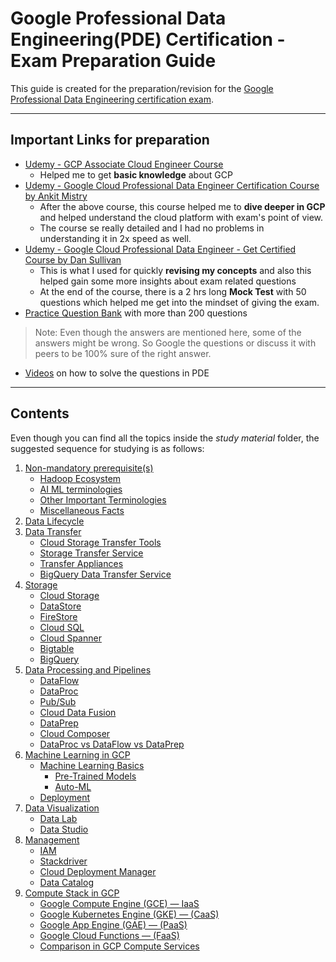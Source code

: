 
# Google Professional Data Engineering(PDE) Certification - Exam Preparation Guide

This guide is created for the preparation/revision for the [Google Professional Data Engineering certification exam](https://cloud.google.com/certification/data-engineer). 

---

## Important Links for preparation
- [Udemy - GCP Associate Cloud Engineer Course](https://www.udemy.com/course-dashboard-redirect/?course_id=3827154)
 	- Helped me to get **basic knowledge** about GCP
- [Udemy - Google Cloud Professional Data Engineer Certification Course by Ankit Mistry](https://www.udemy.com/course-dashboard-redirect/?course_id=4095980)
	- After the above course, this course helped me to **dive deeper in GCP** and helped understand the cloud platform with exam's point of view. 
	- The course se really detailed and I had no problems in understanding it in 2x speed as well.
- [Udemy - Google Cloud Professional Data Engineer - Get Certified Course by Dan Sullivan](https://www.udemy.com/course-dashboard-redirect/?course_id=3125272) 
	- This is what I used for quickly **revising my concepts** and also this helped gain some more insights about exam related questions
	- At the end of the course, there is a 2 hrs long **Mock Test** with 50 questions which helped me get into the mindset of giving the exam.
- [Practice Question Bank](https://www.passnexam.com/google/google-data-engineer) with more than 200 questions
 > Note: Even though the answers are mentioned here, some of the answers might be wrong. So Google the questions or discuss it with peers to be 100% sure of the right answer. 
- [Videos](https://www.youtube.com/watch?v=7UOX2R-xf8I&list=PLQMsfKRZZviSLraRoqXulcMKFvIXQkHdA) on how to solve the questions in PDE

---

## Contents
Even though you can find all the topics inside the _study material_ folder, the suggested sequence for studying is as follows:
 1. [Non-mandatory prerequisite(s)](https://github.com/singhgautam7/GCP-PDE-preparation---GRS/tree/main/study_material/others)
	 - [Hadoop Ecosystem](https://github.com/singhgautam7/GCP-PDE-preparation---GRS/blob/main/study_material/others/hadoop.md)
	 - [AI ML terminologies](https://github.com/singhgautam7/GCP-PDE-preparation---GRS/blob/main/study_material/others/ai_ml_terminologies.md)
	 - [Other Important Terminologies](https://github.com/singhgautam7/GCP-PDE-preparation---GRS/tree/main/study_material/others/definitions)
	 - [Miscellaneous Facts](https://github.com/singhgautam7/GCP-PDE-preparation---GRS/blob/main/study_material/others/misc.md)
 2. [Data Lifecycle](https://github.com/singhgautam7/GCP-PDE-preparation---GRS/blob/main/study_material/data_lifecycle.md)
 3. [Data Transfer](https://github.com/singhgautam7/GCP-PDE-preparation---GRS/blob/main/study_material/data_transfer.md)
	 - [Cloud Storage Transfer Tools](https://github.com/singhgautam7/GCP-PDE-preparation---GRS/blob/main/study_material/data_transfer.md#1-cloud-storage-transfer-tools)
	 - [Storage Transfer Service](https://github.com/singhgautam7/GCP-PDE-preparation---GRS/blob/main/study_material/data_transfer.md#1-cloud-storage-transfer-tools)
	 - [Transfer Appliances](https://github.com/singhgautam7/GCP-PDE-preparation---GRS/blob/main/study_material/data_transfer.md#3-transfer-appliances)
	 - [BigQuery Data Transfer Service](https://github.com/singhgautam7/GCP-PDE-preparation---GRS/blob/main/study_material/data_transfer.md#4-bigquery-data-transfer-service)
 4. [Storage](https://github.com/singhgautam7/GCP-PDE-preparation---GRS/blob/main/study_material/storage.md) 
	 - [Cloud Storage](https://github.com/singhgautam7/GCP-PDE-preparation---GRS/blob/main/study_material/storage.md#cloud-storage)
	 - [DataStore](https://github.com/singhgautam7/GCP-PDE-preparation---GRS/blob/main/study_material/storage.md#datastore)
	 - [FireStore](https://github.com/singhgautam7/GCP-PDE-preparation---GRS/blob/main/study_material/storage.md#firestore)
	 - [Cloud SQL](https://github.com/singhgautam7/GCP-PDE-preparation---GRS/blob/main/study_material/storage.md#cloud-sql)
	 - [Cloud Spanner](https://github.com/singhgautam7/GCP-PDE-preparation---GRS/blob/main/study_material/storage.md#cloud-spanner)
	 - [Bigtable](https://github.com/singhgautam7/GCP-PDE-preparation---GRS/blob/main/study_material/storage.md#bigtable)
	 - [BigQuery](https://github.com/singhgautam7/GCP-PDE-preparation---GRS/blob/main/study_material/storage.md#bigquery)
 5. [Data Processing and Pipelines](https://github.com/singhgautam7/GCP-PDE-preparation---GRS/blob/main/study_material/data_processing_and_pipelines.md)
	 - [DataFlow](https://github.com/singhgautam7/GCP-PDE-preparation---GRS/blob/main/study_material/data_processing_and_pipelines.md#dataflow)
	 - [DataProc](https://github.com/singhgautam7/GCP-PDE-preparation---GRS/blob/main/study_material/data_processing_and_pipelines.md#dataproc)
	 - [Pub/Sub](https://github.com/singhgautam7/GCP-PDE-preparation---GRS/blob/main/study_material/data_processing_and_pipelines.md#pubsub)
	 - [Cloud Data Fusion](https://github.com/singhgautam7/GCP-PDE-preparation---GRS/blob/main/study_material/data_processing_and_pipelines.md#dataprep)
	 - [DataPrep](https://github.com/singhgautam7/GCP-PDE-preparation---GRS/blob/main/study_material/data_processing_and_pipelines.md#dataprep)
	 - [Cloud Composer](https://github.com/singhgautam7/GCP-PDE-preparation---GRS/blob/main/study_material/data_processing_and_pipelines.md#cloud-composer)
	 - [DataProc vs DataFlow vs DataPrep](https://github.com/singhgautam7/GCP-PDE-preparation---GRS/blob/main/study_material/data_processing_and_pipelines.md#dataproc-vs-dataflow-vs-dataprep)
 6. [Machine Learning in GCP](https://github.com/singhgautam7/GCP-PDE-preparation---GRS/blob/main/study_material/ai_ml.md)
	 - [Machine Learning Basics](https://github.com/singhgautam7/GCP-PDE-preparation---GRS/blob/main/study_material/ai_ml.md#machine-learning)
	 	- [Pre-Trained Models](https://github.com/singhgautam7/GCP-PDE-preparation---GRS/blob/main/study_material/ai_ml.md#machine-learning)
	 	- [Auto-ML](https://github.com/singhgautam7/GCP-PDE-preparation---GRS/blob/main/study_material/ai_ml.md#automl)
	- [Deployment](https://github.com/singhgautam7/GCP-PDE-preparation---GRS/blob/main/study_material/ai_ml.md#deployment)
 7. [Data Visualization](https://github.com/singhgautam7/GCP-PDE-preparation---GRS/blob/main/study_material/visualization.md) 
	 - [Data Lab](https://github.com/singhgautam7/GCP-PDE-preparation---GRS/blob/main/study_material/visualization.md#cloud-datalab)
	 - [Data Studio](https://github.com/singhgautam7/GCP-PDE-preparation---GRS/blob/main/study_material/visualization.md#data-studio)
 8. [Management](https://github.com/singhgautam7/GCP-PDE-preparation---GRS/blob/main/study_material/management.md)
	 - [IAM](https://github.com/singhgautam7/GCP-PDE-preparation---GRS/blob/main/study_material/management.md#identity-and-access-management-iam)
	 - [Stackdriver](https://github.com/singhgautam7/GCP-PDE-preparation---GRS/blob/main/study_material/management.md#stackdriver)
	 - [Cloud Deployment Manager](https://github.com/singhgautam7/GCP-PDE-preparation---GRS/blob/main/study_material/management.md#cloud-deployment-manager)
	 - [Data Catalog](https://github.com/singhgautam7/GCP-PDE-preparation---GRS/blob/main/study_material/management.md#data-catalog)
 9. [Compute Stack in GCP](https://github.com/singhgautam7/GCP-PDE-preparation---GRS/blob/main/study_material/compute_stack_of_gcp.md)
	 - [Google Compute Engine (GCE) — IaaS](https://github.com/singhgautam7/GCP-PDE-preparation---GRS/blob/main/study_material/compute_stack_of_gcp.md#google-compute-engine-gce--iaas)
	 - [Google Kubernetes Engine (GKE) — (CaaS)]()
	 - [Google App Engine (GAE) — (PaaS)](https://github.com/singhgautam7/GCP-PDE-preparation---GRS/blob/main/study_material/compute_stack_of_gcp.md#google-app-engine-gae--paas)
	 - [Google Cloud Functions — (FaaS)](https://github.com/singhgautam7/GCP-PDE-preparation---GRS/blob/main/study_material/compute_stack_of_gcp.md#google-cloud-functions--faas)
	 - [Comparison in GCP Compute Services](https://github.com/singhgautam7/GCP-PDE-preparation---GRS/blob/main/study_material/compute_stack_of_gcp.md#comparison-in-compute-services-provided-by-gcp)

